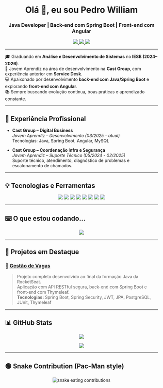 <h1 align="center">Olá 👋, eu sou Pedro William</h1>
<h3 align="center">Java Developer | Back-end com Spring Boot | Front-end com Angular</h3>

<p align="center">
  <a href="mailto:dev.pedrow@gmail.com">
    <img src="https://img.shields.io/badge/Gmail-red?logo=gmail&style=for-the-badge" />
  </a>
  <a href="https://www.linkedin.com/in/pedrowilliam16/" target="_blank">
    <img src="https://img.shields.io/badge/LinkedIn-blue?logo=linkedin&style=for-the-badge" />
  </a>
  <img src="https://img.shields.io/badge/Brasília, DF-Location-blueviolet?style=for-the-badge" />
</p>

---

🎓 Graduando em **Análise e Desenvolvimento de Sistemas** no **IESB (2024–2026)**.  
🚀 Jovem Aprendiz na área de desenvolvimento na **Cast Group**, com experiência anterior em **Service Desk**.  
💻 Apaixonado por desenvolvimento **back-end com Java/Spring Boot** e explorando **front-end com Angular**.  
📚 Sempre buscando evolução contínua, boas práticas e aprendizado constante.

---

## 💼 Experiência Profissional

- **Cast Group – Digital Business**  
  <i>Jovem Aprendiz – Desenvolvimento (03/2025 - atual)</i>  
  Tecnologias: Java, Spring Boot, Angular, MySQL

- **Cast Group – Coordenação Infra e Segurança**  
  <i>Jovem Aprendiz – Suporte Técnico (05/2024 - 02/2025)</i>  
  Suporte técnico, atendimento, diagnóstico de problemas e escalonamento de chamados.

---

## 💡 Tecnologias e Ferramentas

<p align="center">
  <img src="https://img.shields.io/badge/Java-ED8B00?style=for-the-badge&logo=java&logoColor=white" />
  <img src="https://img.shields.io/badge/Spring Boot-6DB33F?style=for-the-badge&logo=springboot&logoColor=white" />
  <img src="https://img.shields.io/badge/Angular-DD0031?style=for-the-badge&logo=angular&logoColor=white" />
  <img src="https://img.shields.io/badge/MySQL-00758F?style=for-the-badge&logo=mysql&logoColor=white" />
  <img src="https://img.shields.io/badge/PostgreSQL-336791?style=for-the-badge&logo=postgresql&logoColor=white" />
  <img src="https://img.shields.io/badge/JUnit-25A162?style=for-the-badge&logo=java&logoColor=white" />
  <img src="https://img.shields.io/badge/Thymeleaf-005F0F?style=for-the-badge&logo=thymeleaf&logoColor=white" />
  <img src="https://img.shields.io/badge/SonarQube-4E9BCD?style=for-the-badge&logo=sonarqube&logoColor=white" />
</p>

---

## ⌨️ O que estou codando...

<p align="center">
  <img src="https://readme-typing-svg.herokuapp.com?font=Fira+Code&size=22&pause=1000&color=F7C52F&center=true&width=500&lines=Back-end+Developer+com+Java+%7C+Spring+Boot;Front-end+Angular+em+evolução;Amante+de+Boas+Práticas+e+Clean+Code;Sempre+aprendendo+algo+novo+%F0%9F%93%9A" />
</p>

---

## 📌 Projetos em Destaque

### 🔹 [Gestão de Vagas](https://github.com/pedrowilliam16/gestao-vagas)

> Projeto completo desenvolvido ao final da formação Java da RocketSeat.  
> Aplicação com API RESTful segura, back-end com Spring Boot e front-end com Thymeleaf.  
> **Tecnologias:** Spring Boot, Spring Security, JWT, JPA, PostgreSQL, JUnit, Thymeleaf

---

## 📊 GitHub Stats

<p align="center">
  <img src="https://github-readme-stats.vercel.app/api?username=pedrowilliam16&show_icons=true&theme=radical" />
</p>

<p align="center">
  <img src="https://github-readme-streak-stats.herokuapp.com/?user=pedrowilliam16&theme=radical" />
</p>

---

## 🟢 Snake Contribution (Pac-Man style)

<p align="center">
  <img src="https://github.com/pedrowilliam16/pedrowilliam16/blob/output/github-contribution-grid-snake.svg" alt="snake eating contributions" />
</p>
